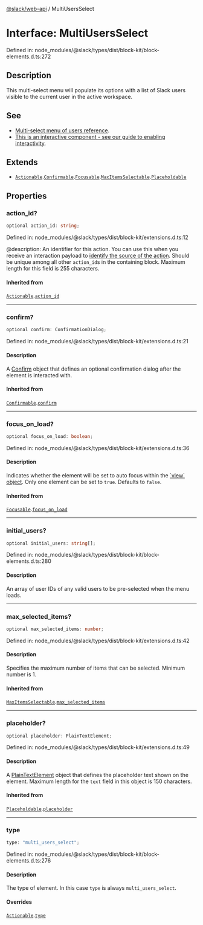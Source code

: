 [@slack/web-api](../index.md) / MultiUsersSelect

# Interface: MultiUsersSelect

Defined in: node\_modules/@slack/types/dist/block-kit/block-elements.d.ts:272

## Description

This multi-select menu will populate its options with a list of Slack users visible to the current user
in the active workspace.

## See

 - [Multi-select menu of users reference](https://docs.slack.dev/reference/block-kit/block-elements/multi-select-menu-element#users_multi_select).
 - [This is an interactive component - see our guide to enabling interactivity](https://docs.slack.dev/interactivity/handling-user-interaction).

## Extends

- [`Actionable`](Actionable.md).[`Confirmable`](Confirmable.md).[`Focusable`](Focusable.md).[`MaxItemsSelectable`](MaxItemsSelectable.md).[`Placeholdable`](Placeholdable.md)

## Properties

### action\_id?

```ts
optional action_id: string;
```

Defined in: node\_modules/@slack/types/dist/block-kit/extensions.d.ts:12

@description: An identifier for this action. You can use this when you receive an interaction payload to
[identify the source of the action](https://docs.slack.dev/interactivity/handling-user-interaction#payloads). Should be unique
among all other `action_id`s in the containing block. Maximum length for this field is 255 characters.

#### Inherited from

[`Actionable`](Actionable.md).[`action_id`](Actionable.md#action_id)

***

### confirm?

```ts
optional confirm: ConfirmationDialog;
```

Defined in: node\_modules/@slack/types/dist/block-kit/extensions.d.ts:21

#### Description

A [Confirm](Confirm.md) object that defines an optional confirmation dialog after the element is interacted
with.

#### Inherited from

[`Confirmable`](Confirmable.md).[`confirm`](Confirmable.md#confirm)

***

### focus\_on\_load?

```ts
optional focus_on_load: boolean;
```

Defined in: node\_modules/@slack/types/dist/block-kit/extensions.d.ts:36

#### Description

Indicates whether the element will be set to auto focus within the
[\`view\` object](https://docs.slack.dev/surfaces/modals). Only one element can be set to `true`.
Defaults to `false`.

#### Inherited from

[`Focusable`](Focusable.md).[`focus_on_load`](Focusable.md#focus_on_load)

***

### initial\_users?

```ts
optional initial_users: string[];
```

Defined in: node\_modules/@slack/types/dist/block-kit/block-elements.d.ts:280

#### Description

An array of user IDs of any valid users to be pre-selected when the menu loads.

***

### max\_selected\_items?

```ts
optional max_selected_items: number;
```

Defined in: node\_modules/@slack/types/dist/block-kit/extensions.d.ts:42

#### Description

Specifies the maximum number of items that can be selected. Minimum number is 1.

#### Inherited from

[`MaxItemsSelectable`](MaxItemsSelectable.md).[`max_selected_items`](MaxItemsSelectable.md#max_selected_items)

***

### placeholder?

```ts
optional placeholder: PlainTextElement;
```

Defined in: node\_modules/@slack/types/dist/block-kit/extensions.d.ts:49

#### Description

A [PlainTextElement](PlainTextElement.md) object that defines the placeholder text shown on the element. Maximum
length for the `text` field in this object is 150 characters.

#### Inherited from

[`Placeholdable`](Placeholdable.md).[`placeholder`](Placeholdable.md#placeholder)

***

### type

```ts
type: "multi_users_select";
```

Defined in: node\_modules/@slack/types/dist/block-kit/block-elements.d.ts:276

#### Description

The type of element. In this case `type` is always `multi_users_select`.

#### Overrides

[`Actionable`](Actionable.md).[`type`](Actionable.md#type)
